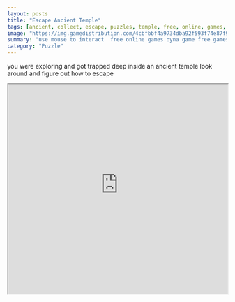 ```yaml
---
layout: posts
title: "Escape Ancient Temple"
tags: [ancient, collect, escape, puzzles, temple, free, online, games, oyna, game, free, games, play, play, games]
image: "https://img.gamedistribution.com/4cbfbbf4a9734dba92f593f74e87f9d1.jpg"
summary: "use mouse to interact  free online games oyna game free games play play games"
category: "Puzzle"
---
```


you were exploring and got trapped deep inside an ancient temple look around and figure out how to escape

<iframe width="100%" height="480px;" src="https://flash.gamedistribution.com?game=4cbfbbf4a9734dba92f593f74e87f9d1"></iframe>
